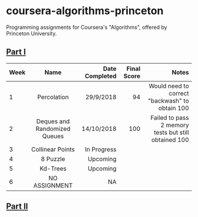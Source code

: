 # coursera-algorithms-princeton
Programming assignments for Coursera's "Algorithms", offered by Princeton University.

## [Part I](https://www.coursera.org/learn/algorithms-part1)
| Week        |   Name        | Date Completed   | Final Score | Notes |
| ------------- |:-------------:| -----:|  -----:|  -----:|
| 1      | Percolation | 29/9/2018 | 94 | Would need to correct "backwash" to obtain 100 |
| 2      | Deques and Randomized Queues | 14/10/2018 | 100 | Failed to pass 2 memory tests but still obtained 100 |
| 3      | Collinear Points | In Progress |  |  |
| 4      | 8 Puzzle | Upcoming |  |  |
| 5      | Kd-Trees | Upcoming |  | |
| 6      | NO ASSIGNMENT | NA |  | |


## [Part II](https://www.coursera.org/learn/algorithms-part2)
